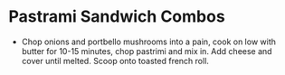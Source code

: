 # Pastrami Sandwich Combos

- Chop onions and portbello mushrooms into a pain, cook on low with butter for 10-15 minutes, chop pastrimi and mix in. Add cheese and cover until melted. Scoop onto toasted french roll.
